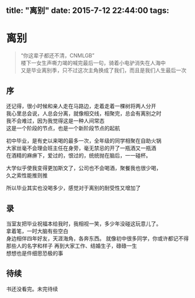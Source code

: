 title: "离别"
date: 2015-7-12 22:44:00
tags:
---

# 离别
>“你这辈子都还不清，CNMLGB”  
>楼下一女生声嘶力竭的喊完最后一句，骑着小电驴消失在人海中     
>又是毕业离别季，只不过这次主角换成了我们，而且是我们人生最后一次

## 序
还记得，很小时候和亲人走在马路边，走着走着一棵树将两人分开  
我心里总会说，人总会分离，就像相交线，相聚完，总会有离别之时  
我不会难过，因为我觉得这是一种人间常态  
这是一个阶段的节点，也是一个新阶段节点的起航  

初中毕业，是有史以来喝的最多一次，全年级的同学相聚在自助火锅  
大家丝毫不会理会班主任在身旁，毫无禁忌的开了一瓶酒又一瓶酒  
在酒精的麻痹下，爱过的，恨过的，统统抛在脑后，一一碰杯。

大学似乎使我变得更加斯文了，公司也不会喝酒，聚餐我也很少喝，  
久之索性能推则推

所以毕业其实也没喝多少，感觉对于离别的耐受性又增加了

## 录
当室友把毕业祝福本给我时，我相视一笑，多少年没碰这玩意儿了。  
拿着笔，一时大脑有些空白  
身边相伴四年好友，天涯海角，各奔东西。 
就像初中很多同学，你或许都记不得那些人的名字和样子 
再到大家工作、结婚生子，碌碌一生  
想想也是件细思恐极的事 
 
 
## 待续

书还没看完。未完待续